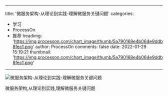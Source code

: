 
---
title: '微服务架构-从理论到实践-理解微服务关键问题'
categories: 
 - 学习
 - ProcessOn
 - 推荐
headimg: 'https://img.processon.com/chart_image/thumb/5a790168e4b064e9ddb8fec1.png'
author: ProcessOn
comments: false
date: 2022-01-29 15:19:21
thumbnail: 'https://img.processon.com/chart_image/thumb/5a790168e4b064e9ddb8fec1.png'
---

<div>   
<img class="thumb" alt="微服务架构-从理论到实践-理解微服务关键问题" src="https://img.processon.com/chart_image/thumb/5a790168e4b064e9ddb8fec1.png" referrerpolicy="no-referrer">
<p>微服务架构,从理论到实践,理解微服务关键问题</p>  
</div>
            